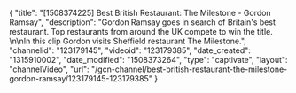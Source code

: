 {
    "title": "[1508374225] Best British Restaurant: The Milestone - Gordon Ramsay",
    "description": "Gordon Ramsay goes in search of Britain's best restaurant. Top restaurants from around the UK compete to win the title. \n\nIn this clip Gordon visits Sheffield restaurant The Milestone.",
    "channelid": "123179145",
    "videoid": "123179385",
    "date_created": "1315910002",
    "date_modified": "1508373264",
    "type": "captivate",
    "layout": "channelVideo",
    "url": "\/gcn-channel\/best-british-restaurant-the-milestone-gordon-ramsay\/123179145-123179385"
}